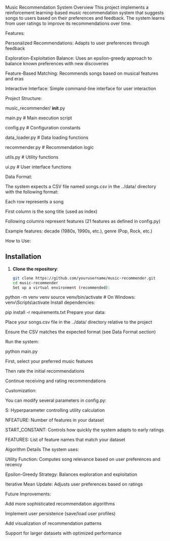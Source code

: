 Music Recommendation System
Overview
This project implements a reinforcement learning-based music recommendation system that suggests songs to users based on their preferences and feedback. The system learns from user ratings to improve its recommendations over time.

Features:

Personalized Recommendations: Adapts to user preferences through feedback

Exploration-Exploitation Balance: Uses an epsilon-greedy approach to balance known preferences with new discoveries

Feature-Based Matching: Recommends songs based on musical features and eras

Interactive Interface: Simple command-line interface for user interaction

Project Structure:

music_recommender/
**init**.py

main.py # Main execution script

config.py # Configuration constants

data_loader.py # Data loading functions

recommender.py # Recommendation logic

utils.py # Utility functions

ui.py # User interface functions

Data Format:

The system expects a CSV file named songs.csv in the ../data/ directory with the following format:

Each row represents a song

First column is the song title (used as index)

Following columns represent features (21 features as defined in config.py)

Example features: decade (1980s, 1990s, etc.), genre (Pop, Rock, etc.)

How to Use:

## Installation

1. **Clone the repository**:
   ```bash
   git clone https://github.com/yourusername/music-recommender.git
   cd music-recommender
   Set up a virtual environment (recommended):
   ```

python -m venv venv
source venv/bin/activate # On Windows: venv\Scripts\activate
Install dependencies:

pip install -r requirements.txt
Prepare your data:

Place your songs.csv file in the ../data/ directory relative to the project

Ensure the CSV matches the expected format (see Data Format section)

Run the system:

python main.py

First, select your preferred music features

Then rate the initial recommendations

Continue receiving and rating recommendations

Customization:

You can modify several parameters in config.py:

S: Hyperparameter controlling utility calculation

NFEATURE: Number of features in your dataset

START_CONSTANT: Controls how quickly the system adapts to early ratings

FEATURES: List of feature names that match your dataset

Algorithm Details
The system uses:

Utility Function: Computes song relevance based on user preferences and recency

Epsilon-Greedy Strategy: Balances exploration and exploitation

Iterative Mean Update: Adjusts user preferences based on ratings

Future Improvements:

Add more sophisticated recommendation algorithms

Implement user persistence (save/load user profiles)

Add visualization of recommendation patterns

Support for larger datasets with optimized performance

